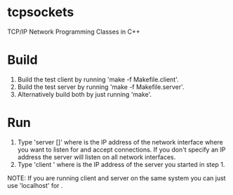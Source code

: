 tcpsockets
==========

TCP/IP Network Programming Classes in C++

Build
=====

1. Build the test client by running 'make -f Makefile.client'.
2. Build the test server by running 'make -f Makefile.server'.
3. Alternatively build both by just running 'make'.

Run
===

1. Type 'server <port> [<ip>]' where <ip> is the IP address of
   the network interface where you want to listen for and accept
   connections. If you don't specify an IP address the server
   will listen on all network interfaces.
2. Type 'client <port> <ip>' where <ip> is the IP address of the
   server you started in step 1. 

NOTE: If you are running client and server on the same system you
      can just use 'localhost' for <ip>.
